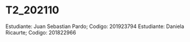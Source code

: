 # T2_202110

Estudiante: Juan Sebastian Pardo; Codigo: 201923794
Estudiante: Daniela Ricaurte; Codigo: 201822966
